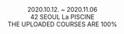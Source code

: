 <div align="center">2020.10.12. ~ 2020.11.06</div>
<div align="center">42 SEOUL La PISCINE</div>
<div align="center">THE UPLOADED COURSES ARE 100%</div>
